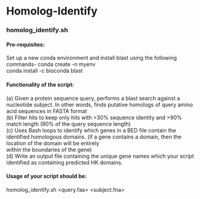 # Homolog-Identify

### homolog_identify.sh 
#### Pre-requisites: <br>
Set up a new conda environment and install blast using the following commands-
conda create -n myenv <br>
conda install -c bioconda blast <br>

#### Functionality of the script: <br>

(a) Given a protein sequence query, performs a blast search against a nucleotide subject. In other words, finds putative homologs of query amino acid sequences in FASTA format <br>
(b) Filter hits to keep only hits with >30% sequence identity and >90% match length (90% of the query sequence length) <br>
(c) Uses Bash loops to identify which genes in a BED file contain the identified homologous domains. (if a gene contains a domain, then the location of the domain will be entirely <br>
    within the boundaries of the gene) <br>
(d) Write an output file containing the unique gene names which your script identified as containing predicted HK domains. <br>

#### Usage of your script should be: <br>

homolog_identify.sh <query.faa> <subject.fna> <bedfile> <outfile> 
